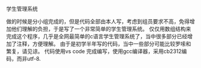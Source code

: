 学生管理系统

做的时候是分小组完成的，但是代码全部由本人写，考虑到组员要求不高，免得增加他们理解的负担，于是写了一个非常简单的学生管理系统。
仅仅用数组结构来完成这个程序，几乎是全网最简单的c语言学生管理系统了，当中很多部分已经增加了注释，方便理解。
由于是初学半年写的代码，当中一些部分可能比较罗嗦和繁复，请见谅。
代码使用vs code 完成编写，使用gcc编译器，采用cb2312编码，而非utf-8.
